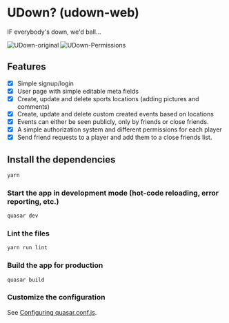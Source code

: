 # UDown? (udown-web)

IF everybody's down, we'd ball...

![UDown-original](https://user-images.githubusercontent.com/18594048/150648295-c80556bc-682e-43a0-945c-5f12d5de423e.jpg)
![UDown-Permissions](https://user-images.githubusercontent.com/18594048/150649334-c37d2384-2ca0-487f-bf00-fc7f8b1581bc.png)

## Features

- [x] Simple signup/login
- [x] User page with simple editable meta fields
- [x] Create, update and delete sports locations (adding pictures and comments)
- [x] Create, update and delete custom created events based on locations
- [x] Events can either be seen publicly, only by friends or close friends.
- [x] A simple authorization system and different permissions for each player
- [x] Send friend requests to a player and add them to a close friends list.

## Install the dependencies

```bash
yarn
```

### Start the app in development mode (hot-code reloading, error reporting, etc.)

```bash
quasar dev
```

### Lint the files

```bash
yarn run lint
```

### Build the app for production

```bash
quasar build
```

### Customize the configuration

See [Configuring quasar.conf.js](https://quasar.dev/quasar-cli/quasar-conf-js).
